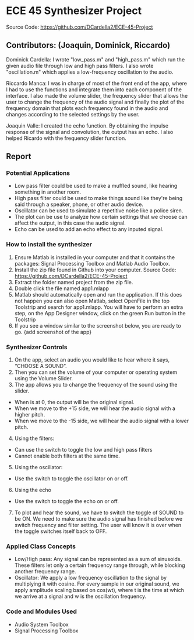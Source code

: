 # ECE 45 Synthesizer Project 

Source Code: https://github.com/DCardella2/ECE-45-Project

## Contributors: (Joaquin, Dominick, Riccardo)
Dominick Cardella: I wrote "low_pass.m" and "high_pass.m" which run the given audio file through low and high pass filters. I also wrote "oscillation.m" which applies a low-frequency oscillation to the audio. 

Riccardo Manca: I was in charge of most of the front end of the app, where I had to use the functions and integrate them into each component of the interface. I also made the volume slider, the frequency slider that allows the user to change the frequency of the audio signal and finally the plot of the frequency domain that plots each frequency found in the audio and changes according to the selected settings by the user.

Joaquin Valle: I created the echo function. By obtaining the impulse response of the signal and convolution, the output has an echo. I also helped Ricardo with the frequency slider function. 

## Report

### Potential Applications
- Low pass filter could be used to make a muffled sound, like hearing something in another room.
- High pass filter could be used to make things sound like they're being said through a speaker, phone, or other audio device.
- Oscillator can be used to simulate a repetitive noise like a police siren.
- The plot can be use to analyze how certain settings that we choose can affect the output, in this case the audio signal.
- Echo can be used to add an echo effect to any inputed signal.

### How to install the synthesizer
1. Ensure Matlab is installed in your computer and that it contains the packages: Signal Processing Toolbox and Matlab Audio Toolbox.
2. Install the zip file found in Github into your computer. Source Code: https://github.com/DCardella2/ECE-45-Project
3. Extract the folder named project from the zip file.
4. Double click the file named app1.mlapp
5. Matlab should automatically open and run the application. If this does not happen you can also open Matlab, select OpenFile in the top Toolstrip and search for app1.mlapp. You will have to perform an extra step, on the App Designer window, click on the green Run button in the Toolstrip
6. If you see a window similar to the screenshot below, you are ready to go.
{add screenshot of the app}

### Synthesizer Controls
1. On the app, select an audio you would like to hear where it says, “CHOOSE A SOUND”.
2. Then you can set the volume of your computer or operating system using the Volume Slider.
3. The app allows you to change the frequency of the sound using the slider.
  * When is at 0, the output will be the original signal.
  * When we move to the +15 side, we will hear the audio signal with a higher pitch.
  * When we move to the -15 side, we will hear the audio signal with a lower pitch.
4. Using the filters: 
  * Can use the switch to toggle the low and high pass filters
  * Cannot enable both filters at the same time.
5. Using the oscillator: 
  * Use the switch to toggle the oscillator on or off.
6. Using the echo
  * Use the switch to toggle the echo on or off.
7. To plot and hear the sound, we have to switch the toggle of SOUND to be ON. We need to make sure the audio signal has finished before we switch frequency and filter setting. The user will know it is over when the toggle switches itself back to OFF.

### Applied Class Concepts
- Low/High pass: Any signal can be represented as a sum of sinusoids. These filters let only a certain frequency range through, while blocking another frequency range.
- Oscillator: We apply a low frequency oscillation to the signal by multiplying it with cosine. For every sample in our original sound, we apply amplitude scaling based on cos(wt), where t is the time at which we arrive at a signal and w is the oscillation frequency.

### Code and Modules Used
- Audio System Toolbox
- Signal Processing Toolbox
